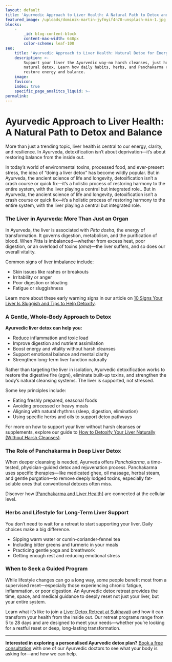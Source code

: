 ```yaml
---
layout: default
title: 'Ayurvedic Approach to Liver Health: A Natural Path to Detox and Balance'
featured_image: /uploads/dominik-martin-jyfmyif4n70-unsplash-min-1.jpg
blocks:
    -
        _id: blog-content-block
        content-max-width: 640px
        color-scheme: leaf-100
seo:
    title: 'Ayurvedic Approach to Liver Health: Natural Detox for Energy and Balance'
    description: >-
        Support your liver the Ayurvedic way—no harsh cleanses, just holistic,
        natural detox. Learn how daily habits, herbs, and Panchakarma can
        restore energy and balance.
    image:
    favicon:
    index: true
    specific_page_analitcs_liquid: >-
permalink:
---
```

# Ayurvedic Approach to Liver Health: A Natural Path to Detox and Balance

More than just a trending topic, liver health is central to our energy, clarity, and resilience. In Ayurveda, detoxification isn’t about deprivation—it’s about restoring balance from the inside out.

In today’s world of environmental toxins, processed food, and ever-present stress, the idea of “doing a liver detox” has become wildly popular. But in Ayurveda, the ancient science of life and longevity, detoxification isn’t a crash course or quick fix—it’s a holistic process of restoring harmony to the entire system, with the liver playing a central but integrated role.. But in Ayurveda, the ancient science of life and longevity, detoxification isn’t a crash course or quick fix—it’s a holistic process of restoring harmony to the entire system, with the liver playing a central but integrated role.

### The Liver in Ayurveda: More Than Just an Organ

In Ayurveda, the liver is associated with *Pitta dosha*, the energy of transformation. It governs digestion, metabolism, and the purification of blood. When Pitta is imbalanced—whether from excess heat, poor digestion, or an overload of toxins (*ama*)—the liver suffers, and so does our overall vitality.

Common signs of liver imbalance include:

* Skin issues like rashes or breakouts
* Irritability or anger
* Poor digestion or bloating
* Fatigue or sluggishness

Learn more about these early warning signs in our article on [10 Signs Your Liver Is Sluggish and Tips to Help Detoxify](/10-signs-your-liver-is-sluggish-and-tips-to-help-detoxify).

### A Gentle, Whole-Body Approach to Detox

**Ayurvedic liver detox can help you:**

* Reduce inflammation and toxic load
* Improve digestion and nutrient assimilation
* Boost energy and vitality without harsh cleanses
* Support emotional balance and mental clarity
* Strengthen long-term liver function naturally

Rather than targeting the liver in isolation, Ayurvedic detoxification works to restore the digestive fire (*agni*), eliminate built-up toxins, and strengthen the body’s natural cleansing systems. The liver is supported, not stressed.

Some key principles include:

* Eating freshly prepared, seasonal foods
* Avoiding processed or heavy meals
* Aligning with natural rhythms (sleep, digestion, elimination)
* Using specific herbs and oils to support detox pathways

For more on how to support your liver without harsh cleanses or supplements, explore our guide to [How to Detoxify Your Liver Naturally (Without Harsh Cleanses)](/how-to-detoxify-your-liver-naturally-without-supplements-or-cleanses).

### The Role of Panchakarma in Deep Liver Detox

When deeper cleansing is needed, Ayurveda offers *Panchakarma*, a time-tested, physician-guided detox and rejuvenation process. Panchakarma uses specific therapies—like medicated ghee, oil massage, herbal steam, and gentle purgation—to remove deeply lodged toxins, especially fat-soluble ones that conventional detoxes often miss.

Discover how \[[Panchakarma and Liver Health](/panchakarma-and-liver-health-detox-at-a-deep-cellular-level)\] are connected at the cellular level.

### Herbs and Lifestyle for Long-Term Liver Support

You don’t need to wait for a retreat to start supporting your liver. Daily choices make a big difference.

* Sipping warm water or cumin-coriander-fennel tea
* Including bitter greens and turmeric in your meals
* Practicing gentle yoga and breathwork
* Getting enough rest and reducing emotional stress

### When to Seek a Guided Program

While lifestyle changes can go a long way, some people benefit most from a supervised reset—especially those experiencing chronic fatigue, inflammation, or poor digestion. An Ayurvedic detox retreat provides the time, space, and medical guidance to deeply reset not just your liver, but your entire system.

Learn what it’s like to join a [Liver Detox Retreat at Sukhavati](/what-to-expect-from-a-liver-detox-retreat-at-sukhavati) and how it can transform your health from the inside out. Our retreat programs range from 5 to 28 days and are designed to meet your needs—whether you’re looking for a restful reset or deep, long-lasting transformation.

---

**Interested in exploring a personalised Ayurvedic detox plan?** [Book a free consultation](/contact.html) with one of our Ayurvedic doctors to see what your body is asking for—and how we can help.